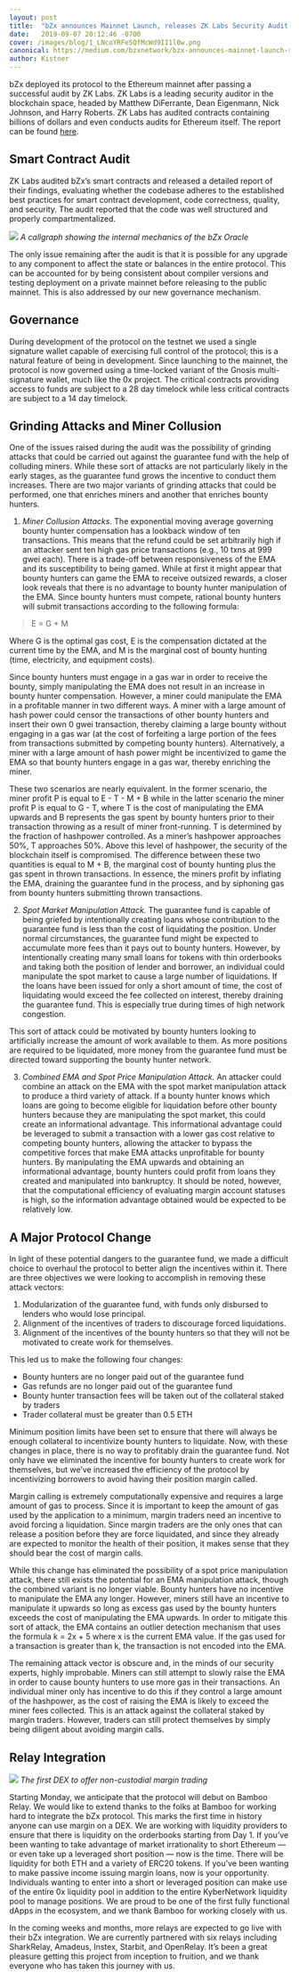 ```yaml
---
layout: post
title:  "bZx announces Mainnet Launch, releases ZK Labs Security Audit, and unveils upcoming Relay Integrations"
date:   2019-09-07 20:12:46 -0700
cover: /images/blog/1_LNcoYRFe5QfMcWd9II1l0w.png
canonical: https://medium.com/bzxnetwork/bzx-announces-mainnet-launch-releases-zk-labs-security-audit-and-unveils-upcoming-relay-a690cc6c7bf1
author: Kistner
---
```

bZx deployed its protocol to the Ethereum mainnet after passing a successful audit by ZK Labs. ZK Labs is a leading security auditor in the blockchain space, headed by Matthew DiFerrante, Dean Eigenmann, Nick Johnson, and Harry Roberts. ZK Labs has audited contracts containing billions of dollars and even conducts audits for Ethereum itself. The report can be found [here](https://github.com/mattdf/audits/blob/master/bZx/bzx-audit.pdf).

## Smart Contract Audit

ZK Labs audited bZx’s smart contracts and released a detailed report of their findings, evaluating whether the codebase adheres to the established best practices for smart contract development, code correctness, quality, and security. The audit reported that the code was well structured and properly compartmentalized.

![](/images/blog/1_D3e3qdjZBd7D4NbI5BSmJQ.png)
_A callgraph showing the internal mechanics of the bZx Oracle_

The only issue remaining after the audit is that it is possible for any upgrade to any component to affect the state or balances in the entire protocol. This can be accounted for by being consistent about compiler versions and testing deployment on a private mainnet before releasing to the public mainnet. This is also addressed by our new governance mechanism.

## Governance

During development of the protocol on the testnet we used a single signature wallet capable of exercising full control of the protocol; this is a natural feature of being in development. Since launching to the mainnet, the protocol is now governed using a time-locked variant of the Gnosis multi-signature wallet, much like the 0x project. The critical contracts providing access to funds are subject to a 28 day timelock while less critical contracts are subject to a 14 day timelock.

## Grinding Attacks and Miner Collusion

One of the issues raised during the audit was the possibility of grinding attacks that could be carried out against the guarantee fund with the help of colluding miners. While these sort of attacks are not particularly likely in the early stages, as the guarantee fund grows the incentive to conduct them increases. There are two major variants of grinding attacks that could be performed, one that enriches miners and another that enriches bounty hunters.

1. *Miner Collusion Attacks.* The exponential moving average governing bounty hunter compensation has a lookback window of ten transactions. This means that the refund could be set arbitrarily high if an attacker sent ten high gas price transactions (e.g., 10 txns at 999 gwei each). There is a trade-off between responsiveness of the EMA and its susceptibility to being gamed. While at first it might appear that bounty hunters can game the EMA to receive outsized rewards, a closer look reveals that there is no advantage to bounty hunter manipulation of the EMA. Since bounty hunters must compete, rational bounty hunters will submit transactions according to the following formula:

>E = G + M

Where G is the optimal gas cost, E is the compensation dictated at the current time by the EMA, and M is the marginal cost of bounty hunting (time, electricity, and equipment costs).

Since bounty hunters must engage in a gas war in order to receive the bounty, simply manipulating the EMA does not result in an increase in bounty hunter compensation. However, a miner could manipulate the EMA in a profitable manner in two different ways. A miner with a large amount of hash power could censor the transactions of other bounty hunters and insert their own 0 gwei transaction, thereby claiming a large bounty without engaging in a gas war (at the cost of forfeiting a large portion of the fees from transactions submitted by competing bounty hunters). Alternatively, a miner with a large amount of hash power might be incentivized to game the EMA so that bounty hunters engage in a gas war, thereby enriching the miner.

These two scenarios are nearly equivalent. In the former scenario, the miner profit P is equal to E - T - M + B while in the latter scenario the miner profit P is equal to G - T, where T is the cost of manipulating the EMA upwards and B represents the gas spent by bounty hunters prior to their transaction throwing as a result of miner front-running. T is determined by the fraction of hashpower controlled. As a miner’s hashpower approaches 50%, T approaches 50%. Above this level of hashpower, the security of the blockchain itself is compromised. The difference between these two quantities is equal to M + B, the marginal cost of bounty hunting plus the gas spent in thrown transactions. In essence, the miners profit by inflating the EMA, draining the guarantee fund in the process, and by siphoning gas from bounty hunters submitting thrown transactions.

2. *Spot Market Manipulation Attack.* The guarantee fund is capable of being griefed by intentionally creating loans whose contribution to the guarantee fund is less than the cost of liquidating the position. Under normal circumstances, the guarantee fund might be expected to accumulate more fees than it pays out to bounty hunters. However, by intentionally creating many small loans for tokens with thin orderbooks and taking both the position of lender and borrower, an individual could manipulate the spot market to cause a large number of liquidations. If the loans have been issued for only a short amount of time, the cost of liquidating would exceed the fee collected on interest, thereby draining the guarantee fund. This is especially true during times of high network congestion.

This sort of attack could be motivated by bounty hunters looking to artificially increase the amount of work available to them. As more positions are required to be liquidated, more money from the guarantee fund must be directed toward supporting the bounty hunter network.

3. *Combined EMA and Spot Price Manipulation Attack.* An attacker could combine an attack on the EMA with the spot market manipulation attack to produce a third variety of attack. If a bounty hunter knows which loans are going to become eligible for liquidation before other bounty hunters because they are manipulating the spot market, this could create an informational advantage. This informational advantage could be leveraged to submit a transaction with a lower gas cost relative to competing bounty hunters, allowing the attacker to bypass the competitive forces that make EMA attacks unprofitable for bounty hunters. By manipulating the EMA upwards and obtaining an informational advantage, bounty hunters could profit from loans they created and manipulated into bankruptcy. It should be noted, however, that the computational efficiency of evaluating margin account statuses is high, so the information advantage obtained would be expected to be relatively low.

## A Major Protocol Change

In light of these potential dangers to the guarantee fund, we made a difficult choice to overhaul the protocol to better align the incentives within it. There are three objectives we were looking to accomplish in removing these attack vectors:

1. Modularization of the guarantee fund, with funds only disbursed to lenders who would lose principal.
2. Alignment of the incentives of traders to discourage forced liquidations.
3. Alignment of the incentives of the bounty hunters so that they will not be motivated to create work for themselves.

This led us to make the following four changes:
- Bounty hunters are no longer paid out of the guarantee fund
- Gas refunds are no longer paid out of the guarantee fund
- Bounty hunter transaction fees will be taken out of the collateral staked by traders
- Trader collateral must be greater than 0.5 ETH

Minimum position limits have been set to ensure that there will always be enough collateral to incentivize bounty hunters to liquidate. Now, with these changes in place, there is no way to profitably drain the guarantee fund. Not only have we eliminated the incentive for bounty hunters to create work for themselves, but we’ve increased the efficiency of the protocol by incentivizing borrowers to avoid having their position margin called.

Margin calling is extremely computationally expensive and requires a large amount of gas to process. Since it is important to keep the amount of gas used by the application to a minimum, margin traders need an incentive to avoid forcing a liquidation. Since margin traders are the only ones that can release a position before they are force liquidated, and since they already are expected to monitor the health of their position, it makes sense that they should bear the cost of margin calls.

While this change has eliminated the possibility of a spot price manipulation attack, there still exists the potential for an EMA manipulation attack, though the combined variant is no longer viable. Bounty hunters have no incentive to manipulate the EMA any longer. However, miners still have an incentive to manipulate it upwards so long as excess gas used by the bounty hunters exceeds the cost of manipulating the EMA upwards. In order to mitigate this sort of attack, the EMA contains an outlier detection mechanism that uses the formula k = 2x + 5 where x is the current EMA value. If the gas used for a transaction is greater than k, the transaction is not encoded into the EMA.

The remaining attack vector is obscure and, in the minds of our security experts, highly improbable. Miners can still attempt to slowly raise the EMA in order to cause bounty hunters to use more gas in their transactions. An individual miner only has incentive to do this if they control a large amount of the hashpower, as the cost of raising the EMA is likely to exceed the miner fees collected. This is an attack against the collateral staked by margin traders. However, traders can still protect themselves by simply being diligent about avoiding margin calls.

## Relay Integration

![](/images/blog/0_C-nzRLvTsFSxitb3.png)
_The first DEX to offer non-custodial margin trading_

Starting Monday, we anticipate that the protocol will debut on Bamboo Relay. We would like to extend thanks to the folks at Bamboo for working hard to integrate the bZx protocol. This marks the first time in history anyone can use margin on a DEX. We are working with liquidity providers to ensure that there is liquidity on the orderbooks starting from Day 1. If you’ve been wanting to take advantage of market irrationality to short Ethereum — or even take up a leveraged short position — now is the time. There will be liquidity for both ETH and a variety of ERC20 tokens. If you’ve been wanting to make passive income issuing margin loans, now is your opportunity. Individuals wanting to enter into a short or leveraged position can make use of the entire 0x liquidity pool in addition to the entire KyberNetwork liquidity pool to manage positions. We are proud to be one of the first fully functional dApps in the ecosystem, and we thank Bamboo for working closely with us.

In the coming weeks and months, more relays are expected to go live with their bZx integration. We are currently partnered with six relays including SharkRelay, Amadeus, Instex, Starbit, and OpenRelay. It’s been a great pleasure getting this project from inception to fruition, and we thank everyone who has taken this journey with us.
